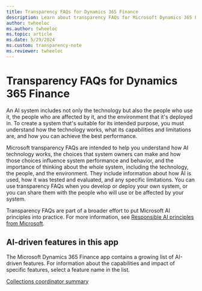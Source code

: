 ```yaml
---
title: Transparency FAQs for Dynamics 365 Finance
description: Learn about transparency FAQs for Microsoft Dynamics 365 Finance, with information on how AI is used, how it was tested and evaluated, and any limitations.
author: twheeloc
ms.author: twheeloc
ms.topic: article
ms.date: 5/29/2024
ms.custom: transparency-note
ms.reviewer: twheeloc
---
```


# Transparency FAQs for Dynamics 365 Finance

An AI system includes not only the technology but also the people who use it, the people who are affected by it, and the environment that it's deployed in. To create a system that's suitable for its intended purpose, you must understand how the technology works, what its capabilities and limitations are, and how you can achieve the best performance.

Microsoft transparency FAQs are intended to help you understand how AI technology works, the choices that system owners can make and how those choices influence system performance and behavior, and the importance of thinking about the whole system, including the technology, the people, and the environment. They include information about how AI is used, how it was tested and evaluated, and any specific limitations. You can use transparency FAQs when you develop or deploy your own system, or you can share them with the people who will use or be affected by your system.

Transparency FAQs are part of a broader effort to put Microsoft AI principles into practice. For more information, see [Responsible AI principles from Microsoft](https://www.microsoft.com/ai/responsible-ai).

## AI-driven features in this app

The Microsoft Dynamics 365 Finance app contains a growing list of AI-driven features. For information about the capabilities and impact of specific features, select a feature name in the list.

[Collections coordinator summary](accounts-receivable/CollectionsCoordinatorSummary.md)
